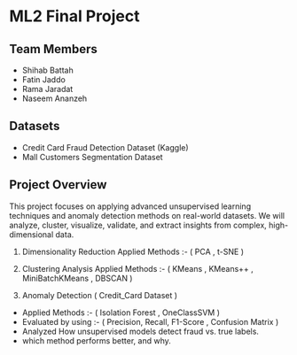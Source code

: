 # ML2 Final Project 

## Team Members
- Shihab Battah
- Fatin Jaddo
- Rama Jaradat
- Naseem Ananzeh

## Datasets
- Credit Card Fraud Detection Dataset (Kaggle)
- Mall Customers Segmentation Dataset

## Project Overview
This project focuses on applying advanced unsupervised learning techniques and anomaly detection methods on real-world datasets. We will analyze, cluster, visualize, validate, and extract insights from complex, high-dimensional data.

1. Dimensionality Reduction
Applied Methods :- ( PCA , t-SNE )

2. Clustering Analysis
Applied Methods :- ( KMeans , KMeans++ , MiniBatchKMeans , DBSCAN )

3. Anomaly Detection ( Credit_Card Dataset )
- Applied Methods :- ( Isolation Forest , OneClassSVM )
- Evaluated by using :- ( Precision, Recall, F1-Score , Confusion Matrix )
- Analyzed How unsupervised models detect fraud vs. true labels.
- which method performs better, and why.
